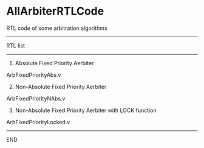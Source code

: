 # AllArbiterRTLCode
RTL code of some arbitration algorithms

---------------------------------------------

RTL list

---------------------------------------------

1. Absolute Fixed Priority Aerbiter

ArbFixedPriorityAbs.v

2. Non-Absolute Fixed Priority Aerbiter

ArbFixedPriorityNAbs.v

3. Non-Absolute Fixed Priority Aerbiter with LOCK function

ArbFixedPriorityLocked.v

---------------------------------------------

END
